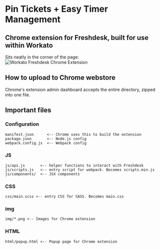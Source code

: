 # Pin Tickets + Easy Timer Management
## Chrome extension for Freshdesk, built for use within Workato

Sits neatly in the corner of the page:
![Workato Freshdesk Chrome Extension](http://g.recordit.co/ALamLrAj1M.gif)

## How to upload to Chrome webstore
Chrome's extension admin dashboard accepts the entire directory, zipped into one file.

## Important files

### Configuration
```
manifest.json      <-- Chrome uses this to build the extension
package.json       <-- Node.js config
webpack.config.js  <-- Webpack config
```

### JS
```
js/api.js       <-- helper functions to interact with Freshdesk
js/scripts.js   <-- entry script for webpack. Becomes scripts.min.js
js/components/  <-- JSX components
```

### CSS
```
css/main.scss <-- entry CSS for SASS. Becomes main.css
```

### img
```
img/*.png <-- Images for Chrome extension
```

### HTML
```
html/popup.html <-- Popup page for Chrome extension
```

